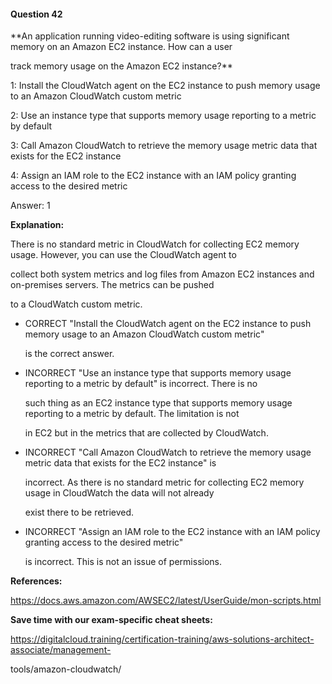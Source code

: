 #### Question  42


**An application running video-editing software is using significant memory on an Amazon EC2 instance. How can a user

track memory usage on the Amazon EC2 instance?**


1: Install the CloudWatch agent on the EC2 instance to push memory usage to an Amazon CloudWatch custom metric


2: Use an instance type that supports memory usage reporting to a metric by default


3: Call Amazon CloudWatch to retrieve the memory usage metric data that exists for the EC2 instance


4: Assign an IAM role to the EC2 instance with an IAM policy granting access to the desired metric


Answer: 1


**Explanation:**


There is no standard metric in CloudWatch for collecting EC2 memory usage. However, you can use the CloudWatch agent to

collect both system metrics and log files from Amazon EC2 instances and on-premises servers. The metrics can be pushed

to a CloudWatch custom metric.


- CORRECT "Install the CloudWatch agent on the EC2 instance to push memory usage to an Amazon CloudWatch custom metric"

  is the correct answer.


- INCORRECT "Use an instance type that supports memory usage reporting to a metric by default" is incorrect. There is no

  such thing as an EC2 instance type that supports memory usage reporting to a metric by default. The limitation is not

  in EC2 but in the metrics that are collected by CloudWatch.


- INCORRECT "Call Amazon CloudWatch to retrieve the memory usage metric data that exists for the EC2 instance" is

  incorrect. As there is no standard metric for collecting EC2 memory usage in CloudWatch the data will not already

  exist there to be retrieved.


- INCORRECT "Assign an IAM role to the EC2 instance with an IAM policy granting access to the desired metric"

  is incorrect. This is not an issue of permissions.


**References:**


https://docs.aws.amazon.com/AWSEC2/latest/UserGuide/mon-scripts.html


**Save time with our exam-specific cheat sheets:**


https://digitalcloud.training/certification-training/aws-solutions-architect-associate/management-

tools/amazon-cloudwatch/

